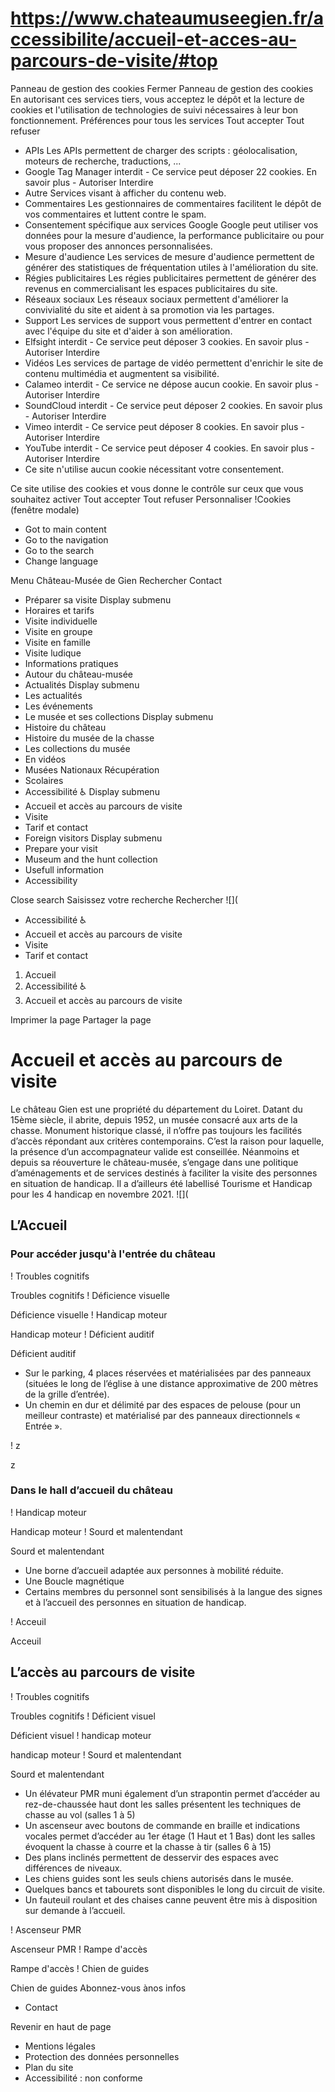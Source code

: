 # https://www.chateaumuseegien.fr/accessibilite/accueil-et-acces-au-parcours-de-visite/#top

Panneau de gestion des cookies
Fermer 
Panneau de gestion des cookies
En autorisant ces services tiers, vous acceptez le dépôt et la lecture de cookies et l'utilisation de technologies de suivi nécessaires à leur bon fonctionnement. 
Préférences pour tous les services
Tout accepter Tout refuser 
 * APIs
Les APIs permettent de charger des scripts : géolocalisation, moteurs de recherche, traductions, ... 
 * Google Tag Manager
interdit - Ce service peut déposer 22 cookies.
En savoir plus - 
Autoriser Interdire 
 * Autre
Services visant à afficher du contenu web. 
 * Commentaires
Les gestionnaires de commentaires facilitent le dépôt de vos commentaires et luttent contre le spam. 
 * Consentement spécifique aux services Google
Google peut utiliser vos données pour la mesure d'audience, la performance publicitaire ou pour vous proposer des annonces personnalisées. 
 * Mesure d'audience
Les services de mesure d'audience permettent de générer des statistiques de fréquentation utiles à l'amélioration du site. 
 * Régies publicitaires
Les régies publicitaires permettent de générer des revenus en commercialisant les espaces publicitaires du site. 
 * Réseaux sociaux
Les réseaux sociaux permettent d'améliorer la convivialité du site et aident à sa promotion via les partages. 
 * Support
Les services de support vous permettent d'entrer en contact avec l'équipe du site et d'aider à son amélioration. 
 * Elfsight
interdit - Ce service peut déposer 3 cookies.
En savoir plus - 
Autoriser Interdire 
 * Vidéos
Les services de partage de vidéo permettent d'enrichir le site de contenu multimédia et augmentent sa visibilité. 
 * Calameo
interdit - Ce service ne dépose aucun cookie.
En savoir plus - 
Autoriser Interdire 
 * SoundCloud
interdit - Ce service peut déposer 2 cookies.
En savoir plus - 
Autoriser Interdire 
 * Vimeo
interdit - Ce service peut déposer 8 cookies.
En savoir plus - 
Autoriser Interdire 
 * YouTube
interdit - Ce service peut déposer 4 cookies.
En savoir plus - 
Autoriser Interdire 
 * Ce site n'utilise aucun cookie nécessitant votre consentement.

Ce site utilise des cookies et vous donne le contrôle sur ceux que vous souhaitez activer Tout accepter Tout refuser Personnaliser 
!Cookies \(fenêtre modale\)
 * Got to main content
 * Go to the navigation
 * Go to the search
 * Change language

Menu Château-Musée de Gien Rechercher
Contact
 * Préparer sa visite Display submenu
 * Horaires et tarifs
 * Visite individuelle
 * Visite en groupe
 * Visite en famille
 * Visite ludique
 * Informations pratiques
 * Autour du château-musée
 * Actualités Display submenu
 * Les actualités
 * Les événements
 * Le musée et ses collections Display submenu
 * Histoire du château
 * Histoire du musée de la chasse
 * Les collections du musée
 * En vidéos
 * Musées Nationaux Récupération
 * Scolaires
 * Accessibilité ♿ Display submenu
 * Accueil et accès au parcours de visite
 * Visite
 * Tarif et contact
 * Foreign visitors Display submenu
 * Prepare your visit
 * Museum and the hunt collection
 * Usefull information
 * Accessibility

Close search
Saisissez votre recherche Rechercher
![](
 * Accessibilité ♿
 * Accueil et accès au parcours de visite
 * Visite
 * Tarif et contact

 1. Accueil
 2. Accessibilité ♿
 3. Accueil et accès au parcours de visite 

Imprimer la page
Partager la page
# Accueil et accès au parcours de visite
Le château Gien est une propriété du département du Loiret. Datant du 15ème siècle, il abrite, depuis 1952, un musée consacré aux arts de la chasse. Monument historique classé, il n’offre pas toujours les facilités d’accès répondant aux critères contemporains. C’est la raison pour laquelle, la présence d’un accompagnateur valide est conseillée. Néanmoins et depuis sa réouverture le château-musée, s’engage dans une politique d’aménagements et de services destinés à faciliter la visite des personnes en situation de handicap. Il a d’ailleurs été labellisé Tourisme et Handicap pour les 4 handicap en novembre 2021. 
![](
## L’Accueil
### Pour accéder jusqu'à l'entrée du château
! Troubles cognitifs

Troubles cognitifs 
! Déficience visuelle

Déficience visuelle 
! Handicap moteur

Handicap moteur 
! Déficient auditif

Déficient auditif 
 * Sur le parking, 4 places réservées et matérialisées par des panneaux (situées le long de l’église à une distance approximative de 200 mètres de la grille d’entrée).
 * Un chemin en dur et délimité par des espaces de pelouse (pour un meilleur contraste) et matérialisé par des panneaux directionnels « Entrée ».

! z

z 
### Dans le hall d’accueil du château
! Handicap moteur

Handicap moteur 
! Sourd et malentendant 

Sourd et malentendant 
 * Une borne d’accueil adaptée aux personnes à mobilité réduite.
 * Une Boucle magnétique
 * Certains membres du personnel sont sensibilisés à la langue des signes et à l’accueil des personnes en situation de handicap.

! Acceuil

Acceuil 
## L’accès au parcours de visite 
! Troubles cognitifs

Troubles cognitifs 
! Déficient visuel

Déficient visuel 
! handicap moteur

handicap moteur 
! Sourd et malentendant

Sourd et malentendant 
 * Un élévateur PMR muni également d’un strapontin permet d’accéder au rez-de-chaussée haut dont les salles présentent les techniques de chasse au vol (salles 1 à 5)
 * Un ascenseur avec boutons de commande en braille et indications vocales permet d’accéder au 1er étage (1 Haut et 1 Bas) dont les salles évoquent la chasse à courre et la chasse à tir (salles 6 à 15)
 * Des plans inclinés permettent de desservir des espaces avec différences de niveaux. 
 * Les chiens guides sont les seuls chiens autorisés dans le musée.
 * Quelques bancs et tabourets sont disponibles le long du circuit de visite.
 * Un fauteuil roulant et des chaises canne peuvent être mis à disposition sur demande à l’accueil.

! Ascenseur PMR

Ascenseur PMR 
! Rampe d'accès

Rampe d'accès 
! Chien de guides 

Chien de guides 
Abonnez-vous ànos infos
 * Contact

Revenir en haut de page
 * Mentions légales
 * Protection des données personnelles
 * Plan du site
 * Accessibilité : non conforme
